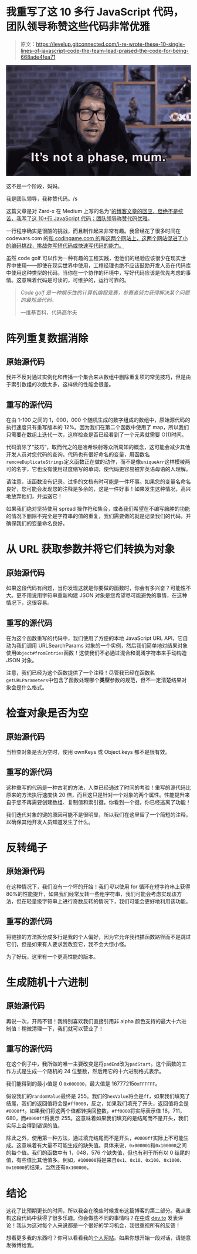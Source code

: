 # 我重写了这 10 多行 JavaScript 代码，团队领导称赞这些代码非常优雅

> 原文：<https://levelup.gitconnected.com/i-re-wrote-these-10-single-lines-of-javascript-code-the-team-lead-praised-the-code-for-being-668ade4fea71>

![](img/6b3a6ef8ed1507f0ba55b850afa7ffe9.png)

这不是一个阶段，妈妈。

我是团队领导，我称赞代码。/s

这篇文章是对 Zard-x 在 Medium 上写的名为“[的博客文章的回应，但绝不是挖苦，我写了这 10+行 JavaScript 代码；团队领导称赞代码优雅](https://javascript.plainenglish.io/i-wrote-these-10-single-lines-of-javascript-code-the-team-lead-praised-the-code-for-being-elegant-6a9c471a9613)。

一行程序确实是很酷的挑战，而且制作起来非常有趣。我曾经花了很多时间在 codewars.com 的[和 codingame.com 的](http://codewars.com/)和[这两个网站上，这两个网站促进了小的编码挑战，挑战你写短代码或快速写代码的能力。](http://codingame.com/)

虽然 code golf 可以作为一种有趣的工程实践，但他们的经验应该很少在现实世界中使用——即使在现实世界中使用，工程经理也绝不应该鼓励开发人员在代码库中使用这种类型的代码。当你在一个协作的环境中，写好代码应该是优先考虑的事情。这意味着代码是可读的，可维护的，运行可靠的。

> *Code golf 是一种娱乐性的计算机编程竞赛，参赛者努力获得解决某个问题的最短源代码。*
> 
> —维基百科，代码高尔夫

# 阵列重复数据消除

## 原始源代码

我并不反对通过实例化和传播一个集合来从数组中删除重复项的常见技巧，但是由于索引数组的次数太多，这样做的性能会很差。

## 重写的源代码

在由 1-100 之间的 1，000，000 个随机生成的数字组成的数组中，原始源代码的执行速度只有重写版本的 12%。因为我们在第二个函数中使用了 map，所以我们只需要在数组上迭代一次，这样检查是否已经看到了一个元素就需要 O(1)时间。

代码消除了“技巧”，取而代之的是哈希映射等众所周知的概念，这可能会减少其他开发人员对您代码的查询。代码也有很好命名的变量，用函数名`removeDuplicateStrings`定义函数正在做的动作，而不是像`uniqueArr`这样模棱两可的名字，它也没有使用过度缩写的单词，使代码更容易被非英语母语的人理解。

请注意，该函数没有记录。过多的文档有时可能是一件坏事。如果您的变量名命名良好，您可能会发现您的注释是多余的，这是一件好事！如果发生这种情况，高兴地放弃他们，并运送它！

如果我们绝对坚持使用 spread 操作符和集合，或者我们希望在不编写臃肿的功能的情况下删除不完全是字符串的值的重复，我们需要做的就是记录我们的代码，并确保我们的变量命名良好。

# 从 URL 获取参数并将它们转换为对象

## 原始源代码

如果这段代码有问题，当你发现这就是你要做的函数时，你会有多兴奋？可能性不大。更不用说用字符串重新构建 JSON 对象是您希望尽可能避免的事情，在这种情况下，这很容易。

## 重写的源代码

在为这个函数重写的代码中，我们使用了方便的本地 JavaScript URL API，它自动为我们调用 URLSearchParams 对象的一个实例，然后我们简单地对结果对象使用`Object#fromEntries`函数！这使我们不必通过混合和混淆字符串来手动构造 JSON 对象。

注意，我们已经为这个函数提供了一个注释！尽管我已经在函数名`getURLParameters`中包含了函数处理哪个**类型**参数的规范，但不一定清楚结果对象会是什么格式。

# 检查对象是否为空

## 原始源代码

当检查对象是否为空时，使用 ownKeys 或 Object.keys 都不是很有效。

## 重写的源代码

这种重写的代码是一种古老的方法，人类已经通过了时间的考验！重写的源代码比原来的方法执行速度快 20 倍，而且这只是针对一个对象的两个属性。性能提升来自于您不再需要创建数组、复制值和索引键。你看到一个键，你已经逃离了功能！

我们迭代对象的键的原因可能不是很明显，所以我们在这里留了一个简短的注释，以确保其他开发人员知道发生了什么。

# 反转绳子

## 原始源代码

在这种情况下，我们没有一个坏的开始！我们*可以*使用 for 循环在短字符串上获得 80%的性能提升，如果我们经常反转一些粗字符串，我们可能会考虑实现该方法，但在轻量级字符串上进行奇数反转的情况下，我们可能会更好地利用该功能。

## 重写的源代码

将链接的方法拆分成多行是我的个人偏好，因为它允许我扫描函数路径而不是跳过它们，但是如果有人要求我改变它，我不会大惊小怪。

为了好玩，这里有一个更高性能的版本。

# 生成随机十六进制

## 原始源代码

再说一次，开局不错！我特别喜欢我们直接引用非 alpha 颜色支持的最大十六进制值！稍微清理一下，我们就可以营业了！

## 重写的源代码

在这个例子中，我所做的唯一主要改变是将`padEnd`改为`padStart`。这个函数的工作方式是生成一个随机的 24 位整数，然后用它的十六进制格式表示。

我们能得到的最小值是 0 `0x000000`，最大值是 16777215`0xFFFFFF`。

假设我们的`randomValue`最终是 255。我们的`hexValue`将会是`ff`，如果我们填充了结尾，我们的返回值将会是`#ff0000`，反之，如果我们填充了开头，返回值将会是`#0000ff`。如果我们将这两个值都转换回整数，`#ff0000`将实际表示值 16，711，680，而`#0000ff`将表示 255。这意味着如果我们填充的是结尾而不是开头，我们实际上会得到错误的值。

除此之外，使用第一种方法，通过填充结尾而不是开头，`#0000ff`实际上不可能生成。这意味着有大量不可能生成的缺失值。具体来说，`0x000001`和`0x100000`之间的每个值。我们的函数中有 1，048，576 个缺失值，但也有利于所有以 0 结尾的值，有些值比其他值多。例如，`#100000`将是来自`0x1`、`0x10`、`0x100`、`0x1000`、`0x10000`的结果，当然还有`0x100000`。

# 结论

这花了比预期更长的时间，所以我会在晚些时候发布这篇博客的第二部分。我从重构这段代码中获得了很多乐趣。你会做些不同的事情吗？在[中](https://medium.com/@ridafkih/i-re-wrote-these-10-single-lines-of-javascript-code-the-team-lead-praised-the-code-for-being-668ade4fea71)或 [dev.to](https://dev.to/rida/i-re-wrote-these-10-single-lines-of-javascript-code-the-team-lead-praised-the-code-for-being-elegant-ec) 发表评论！我认为这对每个人来说都是一个很好的学习机会，我很重视所有的反馈！

想看更多我的东西吗？你可以看看我的[个人网站](https://rida.dev/)。如果你想开始一段对话，请随意发微博给我。